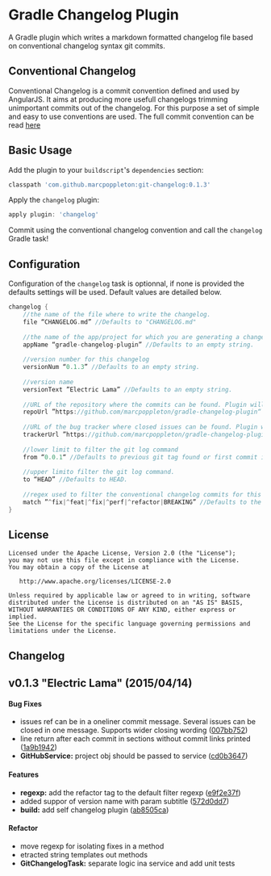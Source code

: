 # Gradle Changelog Plugin

A Gradle plugin which writes a markdown formatted changelog file based on conventional changelog syntax git commits.

## Conventional Changelog

Conventional Changelog is a commit convention defined and used by AngularJS. It aims at producing more usefull changelogs trimming unimportant commits out of the changelog.
For this purpose a set of simple and easy to use conventions are used. The full commit convention can be read [here](https://docs.google.com/document/d/1QrDFcIiPjSLDn3EL15IJygNPiHORgU1_OOAqWjiDU5Y/ "AngularJS Git Commit Message Conventions")

## Basic Usage

Add the plugin to your `buildscript`'s `dependencies` section:

```groovy
classpath 'com.github.marcpoppleton:git-changelog:0.1.3'
```

Apply the `changelog` plugin:

```groovy
apply plugin: 'changelog'
```

Commit using the conventional changelog convention and call the `changelog` Gradle task!

## Configuration

Configuration of the `changelog` task is optionnal, if none is provided the defaults settings will be used. Default values are detailed below.

```groovy
changelog {
    //the name of the file where to write the changelog.
    file “CHANGELOG.md” //Defaults to "CHANGELOG.md"
    
    //the name of the app/project for which you are generating a changelog.
    appName “gradle-changelog-plugin” //Defaults to an empty string.
    
    //version number for this changelog
    versionNum “0.1.3” //Defaults to an empty string.
    
    //version name
    versionText ”Electric Lama” //Defaults to an empty string.
    
    //URL of the repository where the commits can be found. Plugin will append /commits at the end.    
    repoUrl ”https://github.com/marcpoppleton/gradle-changelog-plugin“ //Defaults to an empty string.
    
    //URL of the bug tracker where closed issues can be found. Plugin will append /issues at the end.
    trackerUrl ”https://github.com/marcpoppleton/gradle-changelog-plugin“ //Defaults to an empty string.
    
    //lower limit to filter the git log command
    from “0.0.1“ //Defaults to previous git tag found or first commit if none found.
    
    //upper limito filter the git log command.
    to “HEAD” //Defaults to HEAD.
    
    //regex used to filter the conventional changelog commits for this changelog
    match ”^fix|^feat|^fix|^perf|^refactor|BREAKING” //Defaults to the value in the example.
} 
```



## License

    Licensed under the Apache License, Version 2.0 (the "License");
    you may not use this file except in compliance with the License.
    You may obtain a copy of the License at

       http://www.apache.org/licenses/LICENSE-2.0

    Unless required by applicable law or agreed to in writing, software
    distributed under the License is distributed on an "AS IS" BASIS,
    WITHOUT WARRANTIES OR CONDITIONS OF ANY KIND, either express or implied.
    See the License for the specific language governing permissions and
    limitations under the License.

## Changelog

<a name="v0.1.3"></a>
## v0.1.3 "Electric Lama" (2015/04/14)


#### Bug Fixes

* issues ref can be in a oneliner commit message. Several issues can be closed in one message. Supports wider closing wording ([007bb752](https://github.com/marcpoppleton/gradle-changelog-plugin/commits/007bb752))
* line return after each commit in sections without commit links printed ([1a9b1942](https://github.com/marcpoppleton/gradle-changelog-plugin/commits/1a9b1942))
* **GitHubService:** project obj should be passed to service ([cd0b3647](https://github.com/marcpoppleton/gradle-changelog-plugin/commits/cd0b3647))

#### Features

* **regexp:** add the refactor tag to the default filter regexp ([e9f2e37f](https://github.com/marcpoppleton/gradle-changelog-plugin/commits/e9f2e37f))
* added suppor of version name with param subtitle ([572d0dd7](https://github.com/marcpoppleton/gradle-changelog-plugin/commits/572d0dd7))
* **build:** add self changelog plugin ([ab8505ca](https://github.com/marcpoppleton/gradle-changelog-plugin/commits/ab8505ca))

#### Refactor

* move regexp for isolating fixes in a method
* etracted string templates out methods
* **GitChangelogTask:** separate logic ina service and add unit tests